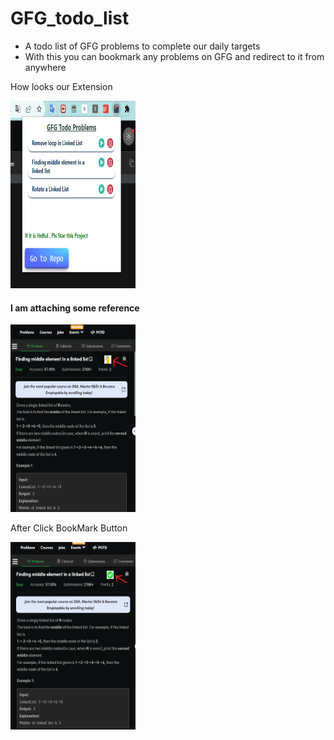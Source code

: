 # GFG_todo_list
<ul>
  <li>A todo list of GFG problems to complete our daily targets </li>
  <li>With this you can bookmark any problems on GFG and redirect to it from anywhere</li>
</ul>

<p>How looks our Extension</p>
<img src="reference/result.png" alt="Before BookMark" width="200" height="300">

<h4>I am attaching some reference</h4>
<img src="reference/beforeBookmark.png" alt="Before BookMark" width="200" height="300">
<p>After Click BookMark Button</p>
<img src="reference/afterBookmark.png" alt="Before BookMark" width="200" height="300">




